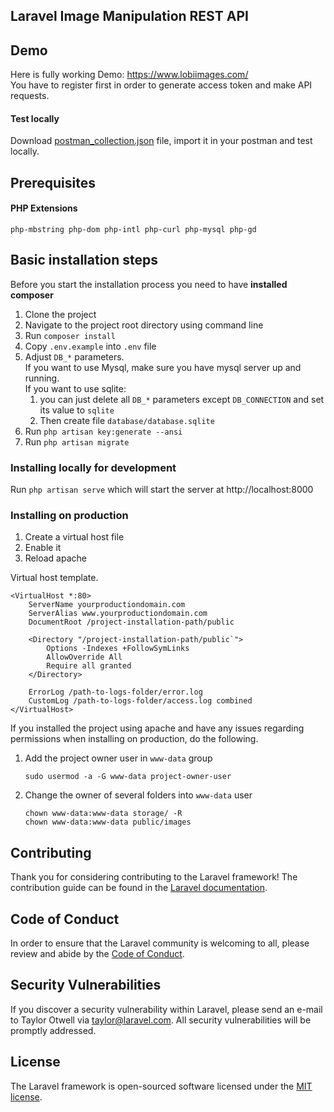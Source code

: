 ## Laravel Image Manipulation REST API

## Demo

Here is fully working Demo: https://www.lobiimages.com/ <br>
You have to register first in order to generate access token and make API requests.<br>

#### Test locally

Download [postman_collection.json](postman_collection.json) file, import it in your postman and test locally.

## Prerequisites

#### PHP Extensions

`php-mbstring php-dom php-intl php-curl php-mysql php-gd`

## Basic installation steps

Before you start the installation process you need to have **installed composer**

1. Clone the project
2. Navigate to the project root directory using command line
3. Run `composer install`
4. Copy `.env.example` into `.env` file
5. Adjust `DB_*` parameters.<br>
   If you want to use Mysql, make sure you have mysql server up and running. <br>
   If you want to use sqlite:
   1. you can just delete all `DB_*` parameters except `DB_CONNECTION` and set its value to `sqlite`
   2. Then create file `database/database.sqlite`
6. Run `php artisan key:generate --ansi`
7. Run `php artisan migrate`

### Installing locally for development

Run `php artisan serve` which will start the server at http://localhost:8000 <br>

### Installing on production

1. Create a virtual host file
2. Enable it
3. Reload apache

Virtual host template.

```apacheconf
<VirtualHost *:80>
    ServerName yourproductiondomain.com
    ServerAlias www.yourproductiondomain.com
    DocumentRoot /project-installation-path/public

    <Directory "/project-installation-path/public`">
        Options -Indexes +FollowSymLinks
        AllowOverride All
        Require all granted
    </Directory>

    ErrorLog /path-to-logs-folder/error.log
    CustomLog /path-to-logs-folder/access.log combined
</VirtualHost>
```

If you installed the project using apache and have any issues regarding permissions when installing on production,
do the following.

1. Add the project owner user in `www-data` group
   ```shell
   sudo usermod -a -G www-data project-owner-user
   ```
2. Change the owner of several folders into `www-data` user
   ```shell
   chown www-data:www-data storage/ -R
   chown www-data:www-data public/images
   ```

## Contributing

Thank you for considering contributing to the Laravel framework! The contribution guide can be found in the [Laravel documentation](https://laravel.com/docs/contributions).

## Code of Conduct

In order to ensure that the Laravel community is welcoming to all, please review and abide by the [Code of Conduct](https://laravel.com/docs/contributions#code-of-conduct).

## Security Vulnerabilities

If you discover a security vulnerability within Laravel, please send an e-mail to Taylor Otwell via [taylor@laravel.com](mailto:taylor@laravel.com). All security vulnerabilities will be promptly addressed.

## License

The Laravel framework is open-sourced software licensed under the [MIT license](https://opensource.org/licenses/MIT).
